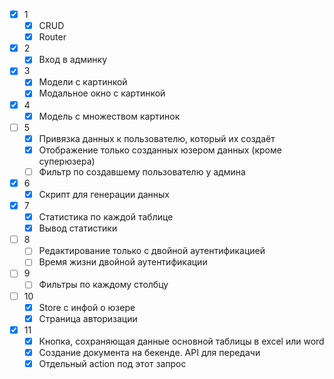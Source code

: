 - [x] 1
	- [x] CRUD
	- [x] Router
- [x] 2
	- [x] Вход в админку
- [x] 3
	- [x] Модели с картинкой
	- [x] Модальное окно с картинкой
- [x] 4
	- [x] Модель с множеством картинок
- [ ] 5
	- [x] Привязка данных к пользователю, который их создаёт
	- [x] Отображение только созданных юзером данных (кроме суперюзера)
	- [ ] Фильтр по создавшему пользователю у админа
- [x] 6
	- [x] Скрипт для генерации данных
- [x] 7
	- [x] Статистика по каждой таблице
	- [x] Вывод статистики
- [ ] 8
	- [ ] Редактирование только с двойной аутентификацией
	- [ ] Время жизни двойной аутентификации
- [ ] 9
	- [ ] Фильтры по каждому столбцу
- [ ] 10
	- [x] Store с инфой о юзере
	- [x] Страница авторизации
- [x] 11
	- [x] Кнопка, сохраняющая данные основной таблицы в excel или word
	- [x] Создание документа на бекенде. API для передачи
	- [x] Отдельный action под этот запрос